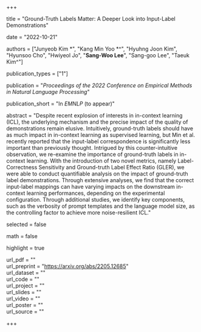 +++

title = "Ground-Truth Labels Matter: A Deeper Look into Input-Label Demonstrations"


date = "2022-10-21"

authors = ["Junyeob Kim *", "Kang Min Yoo *^", "Hyuhng Joon Kim", "Hyunsoo Cho", "Hwiyeol Jo", "**Sang-Woo Lee**", "Sang-goo Lee", "Taeuk Kim^"]


publication_types = ["1"]

publication = "*Proceedings of the 2022 Conference on Empirical Methods in Natural Language Processing*"

publication_short = "In *EMNLP* (to appear)"

abstract = "Despite recent explosion of interests in in-context learning (ICL), the underlying mechanism and the precise impact of the quality of demonstrations remain elusive. Intuitively, ground-truth labels should have as much impact in in-context learning as supervised learning, but Min et al. recently reported that the input-label correspondence is significantly less important than previously thought. Intrigued by this counter-intuitive observation, we re-examine the importance of ground-truth labels in in-context learning. With the introduction of two novel metrics, namely Label-Correctness Sensitivity and Ground-truth Label Effect Ratio (GLER), we were able to conduct quantifiable analysis on the impact of ground-truth label demonstrations. Through extensive analyses, we find that the correct input-label mappings can have varying impacts on the downstream in-context learning performances, depending on the experimental configuration. Through additional studies, we identify key components, such as the verbosity of prompt templates and the language model size, as the controlling factor to achieve more noise-resilient ICL."

selected = false

math = false

highlight = true

url_pdf = ""  
url_preprint = "https://arxiv.org/abs/2205.12685"    
url_dataset = ""  
url_code = ""  
url_project = ""  
url_slides = ""  
url_video = ""  
url_poster = ""  
url_source = ""  

+++

